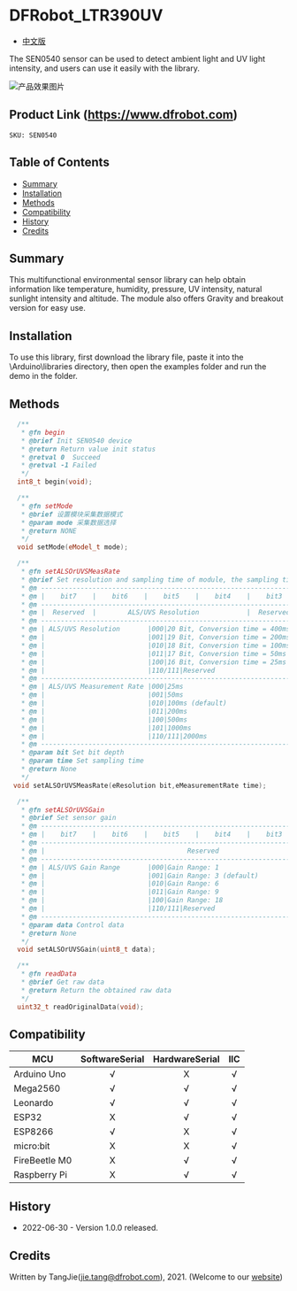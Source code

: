 DFRobot_LTR390UV
===========================

* [中文版](./README_CN.md)

The SEN0540 sensor can be used to detect ambient light and UV light intensity, and users can use it easily with the library.

![产品效果图片](../../resources/images/SEN0540.png)
  
## Product Link (https://www.dfrobot.com)
    SKU: SEN0540

## Table of Contents

  * [Summary](#summary)
  * [Installation](#installation)
  * [Methods](#methods)
  * [Compatibility](#compatibility)
  * [History](#history)
  * [Credits](#credits)

## Summary

This multifunctional environmental sensor library can help obtain information like temperature, humidity, pressure, UV intensity, natural sunlight intensity and altitude.
The module also offers Gravity and breakout version for easy use.


## Installation

To use this library, first download the library file, paste it into the \Arduino\libraries directory, then open the examples folder and run the demo in the folder.

## Methods

```C++
  /**
   * @fn begin
   * @brief Init SEN0540 device
   * @return Return value init status
   * @retval 0  Succeed
   * @retval -1 Failed
   */
  int8_t begin(void);

  /**
   * @fn setMode
   * @brief 设置模块采集数据模式
   * @param mode 采集数据选择
   * @return NONE
   */
  void setMode(eModel_t mode);

  /**
   * @fn setALSOrUVSMeasRate
   * @brief Set resolution and sampling time of module, the sampling time must be greater than the time for collecting resolution
   * @n --------------------------------------------------------------------------------------------------------
   * @n |    bit7    |    bit6    |    bit5    |    bit4    |    bit3    |    bit2    |    bit1    |    bit0    |
   * @n ---------------------------------------------------------------------------------------------------------
   * @n |  Reserved  |        ALS/UVS Resolution            |  Reserved  |   ALS/UVS Measurement Rate           |
   * @n ---------------------------------------------------------------------------------------------------------
   * @n | ALS/UVS Resolution       |000|20 Bit, Conversion time = 400ms                                         |
   * @n |                          |001|19 Bit, Conversion time = 200ms                                         |
   * @n |                          |010|18 Bit, Conversion time = 100ms(default)                                |
   * @n |                          |011|17 Bit, Conversion time = 50ms                                          |
   * @n |                          |100|16 Bit, Conversion time = 25ms                                          |
   * @n |                          |110/111|Reserved                                                            |
   * @n ---------------------------------------------------------------------------------------------------------
   * @n | ALS/UVS Measurement Rate |000|25ms                                                                    |
   * @n |                          |001|50ms                                                                    |
   * @n |                          |010|100ms (default)                                                         |
   * @n |                          |011|200ms                                                                   |
   * @n |                          |100|500ms                                                                   |
   * @n |                          |101|1000ms                                                                  |
   * @n |                          |110/111|2000ms                                                              |
   * @n ---------------------------------------------------------------------------------------------------------
   * @param bit Set bit depth
   * @param time Set sampling time
   * @return None
   */
 void setALSOrUVSMeasRate(eResolution bit,eMeasurementRate time);

  /**
   * @fn setALSOrUVSGain
   * @brief Set sensor gain
   * @n ---------------------------------------------------------------------------------------------------------
   * @n |    bit7    |    bit6    |    bit5    |    bit4    |    bit3    |    bit2    |    bit1    |    bit0    |
   * @n ---------------------------------------------------------------------------------------------------------
   * @n |                                    Reserved                    |          ALS/UVS Gain Range          |
   * @n ---------------------------------------------------------------------------------------------------------
   * @n | ALS/UVS Gain Range       |000|Gain Range: 1                                                           |
   * @n |                          |001|Gain Range: 3 (default)                                                 |
   * @n |                          |010|Gain Range: 6                                                           |
   * @n |                          |011|Gain Range: 9                                                           |
   * @n |                          |100|Gain Range: 18                                                          |
   * @n |                          |110/111|Reserved                                                            |
   * @n ---------------------------------------------------------------------------------------------------------                  
   * @param data Control data 
   * @return None
   */
  void setALSOrUVSGain(uint8_t data);

  /**
   * @fn readData
   * @brief Get raw data
   * @return Return the obtained raw data
   */
  uint32_t readOriginalData(void);

```

## Compatibility

MCU                | SoftwareSerial | HardwareSerial |      IIC      |
------------------ | :----------: | :----------: | :----------: | 
Arduino Uno        |      √       |      X       |      √       |
Mega2560           |      √       |      √       |      √       |
Leonardo           |      √       |      √       |      √       |
ESP32              |      X       |      √       |      √       |
ESP8266            |      √       |      X       |      √       |
micro:bit          |      X       |      X       |      √       |
FireBeetle M0      |      X       |      √       |      √       |
Raspberry Pi       |      X       |      √       |      √       |

## History

- 2022-06-30 - Version 1.0.0 released.

## Credits

Written by TangJie(jie.tang@dfrobot.com), 2021. (Welcome to our [website](https://www.dfrobot.com/))
